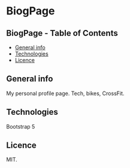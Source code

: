 # BiogPage

## BiogPage - Table of Contents
* [General info](#general-info)
* [Technologies](#technologies)
* [Licence](#licence)

## General info
My personal profile page. Tech, bikes, CrossFit. 

## Technologies 
Bootstrap 5

## Licence

MIT.




